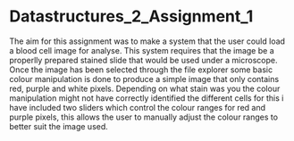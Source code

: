 # Datastructures_2_Assignment_1

The aim for this assignment was to make a system that the user could load a blood cell image for analyse.
This system requires that the image be a properlly prepared stained slide that would be used under a microscope.
Once the image has been selected through the file explorer some basic colour manipulation is done to produce a 
simple image that only contains red, purple and white pixels. Depending on what stain was you the colour manipulation
might not have correctly identified the different cells for this i have included two sliders which control the colour 
ranges for red and purple pixels, this allows the user to manually adjust the colour ranges to better suit the image used.
